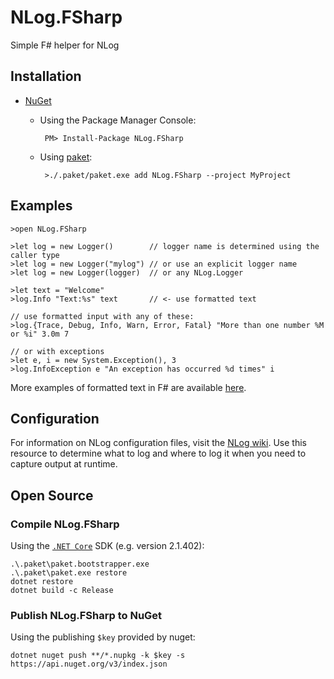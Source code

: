 NLog.FSharp
===========

Simple F# helper for NLog

## Installation

 - [NuGet](https://www.nuget.org/packages/NLog.FSharp/)
   - Using the Package Manager Console:

     ```
      PM> Install-Package NLog.FSharp
     ```

   - Using [paket](https://fsprojects.github.io/Paket/):

     ```
      >./.paket/paket.exe add NLog.FSharp --project MyProject
     ```

## Examples

```
>open NLog.FSharp

>let log = new Logger()        // logger name is determined using the caller type
>let log = new Logger("mylog") // or use an explicit logger name
>let log = new Logger(logger)  // or any NLog.Logger

>let text = "Welcome"
>log.Info "Text:%s" text       // <- use formatted text

// use formatted input with any of these:
>log.{Trace, Debug, Info, Warn, Error, Fatal} "More than one number %M or %i" 3.0m 7

// or with exceptions
>let e, i = new System.Exception(), 3
>log.InfoException e "An exception has occurred %d times" i
```

More examples of formatted text in F# are available [here](https://fsharpforfunandprofit.com/posts/printf/).

## Configuration

For information on NLog configuration files, visit the [NLog wiki](https://github.com/nlog/NLog/wiki/Configuration-file).  Use this resource to determine what to log and where to log it when you need to capture output at runtime.

## Open Source

### Compile NLog.FSharp

Using the [`.NET Core`](https://www.microsoft.com/net/download) SDK (e.g. version 2.1.402):
```
.\.paket\paket.bootstrapper.exe
.\.paket\paket.exe restore
dotnet restore
dotnet build -c Release
```

### Publish NLog.FSharp to NuGet

Using the publishing `$key` provided by nuget:
```
dotnet nuget push **/*.nupkg -k $key -s https://api.nuget.org/v3/index.json
```